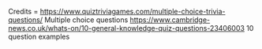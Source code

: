 Credits = https://www.quiztriviagames.com/multiple-choice-trivia-questions/ Multiple choice questions
https://www.cambridge-news.co.uk/whats-on/10-general-knowledge-quiz-questions-23406003 10 question examples
